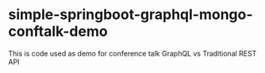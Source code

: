 # simple-springboot-graphql-mongo-conftalk-demo
This is code used as demo for conference talk GraphQL vs Traditional REST API
